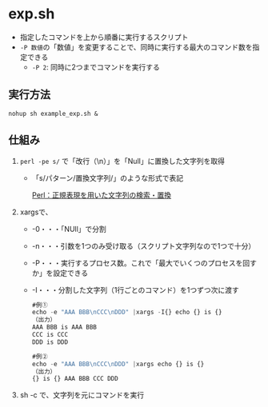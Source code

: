 
# exp.sh

- 指定したコマンドを上から順番に実行するスクリプト
- `-P 数値`の「数値」を変更することで、同時に実行する最大のコマンド数を指定できる
  - `-P 2`: 同時に2つまでコマンドを実行する

## 実行方法

```
nohup sh example_exp.sh &
```

## 仕組み

1. `perl -pe s/`  で「改行（\n）」を「Null」に置換した文字列を取得
    - 「s/パターン/置換文字列/」のような形式で表記
        
        [Perl：正規表現を用いた文字列の検索・置換](https://www.bold.ne.jp/engineer-club/perl-regular-expression#_s)
        
2. xargsで、
    - -0・・・「NUll」で分割
    - -n・・・引数を1つのみ受け取る（スクリプト文字列なので1つで十分）
    - -P・・・実行するプロセス数。これで「最大でいくつのプロセスを回すか」を設定できる
    - -I・・・分割した文字列（1行ごとのコマンド）を1つずつ次に渡す
        
        ```jsx
        #例①
        echo -e "AAA BBB\nCCC\nDDD" |xargs -I{} echo {} is {}
        （出力）
        AAA BBB is AAA BBB
        CCC is CCC
        DDD is DDD
        
        #例②
        echo -e "AAA BBB\nCCC\nDDD" |xargs echo {} is {}
        （出力）
        {} is {} AAA BBB CCC DDD
        ```
3. sh -c で、文字列を元にコマンドを実行